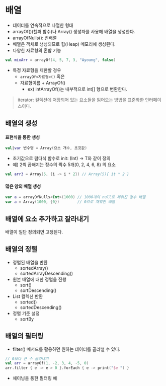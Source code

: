 # 배열
- 데이터를 연속적으로 나열한 형태
- arrayOf()(헬퍼 함수)나 Array() 생성자를 사용해 배열을 생성한다.
- arrayOfNulls(): 빈배열
- 배열은 객체로 생성되므로 힙(Heap) 메모리에 생성된다.
- 다양한 자료형의 혼합 기능
```kotlin
val mixArr = arrayOf(4, 5, 7, 3, "Ayoung", false) 
```
- 특정 자료형을 제한할 경우
  - `arrayOf<자료형>()` 혹은
  - 자료형이름 + ArrayOf()
    - ex) intArrayOf()는 내부적으로 int[] 형으로 변환한다.

> iterator: 컬렉션에 저장되어 있는 요소들을 읽어오는 방법을 표준화한 인터페이스이다.


## 배열의 생성 
#### 표현식을 통한 생성 
```kotlin
val|var 변수명 = Array(요소 개수, 초깃값)
```
  - 초기값으로 람다식 함수로 init: (Int) -> T와 같이 정의
  - 예) 2씩 곱해지는 정수의 짝수 5개(0, 2, 4, 6, 8) 의 요소
```kotlin
val arr3 = Array(5, {i -> i * 2}) // Array(5){ it * 2 }
```
#### 많은 양의 배열 생성
```kotlin
var a = arrayOfNulls<Int>(1000) // 1000개의 null로 채워진 정수 배열
var a = Array(1000, {0})        // 0으로 채워진 배열 
```

## 배열에 요소 추가하고 잘라내기
배열이 일단 정의되면 고정된다.

## 배열의 정렬
- 정렬된 배열을 반환
  - sortedArray()
  - sortedArrayDescending()
- 원본 배열에 대한 정렬을 진행
  - sort()
  - sortDescending()
- List 컬렉션 반환
  - sorted()
  - sortedDescending()
- 정렬 기준 설정
  - sortBy
  
## 배열의 필터링
- filter() 메서드를 활용하면 원하는 데이터를 골라낼 수 있다.
```kotlin
// 0보다 큰 수 골라내기
val arr = arrayOf(1, -2, 3, 4, -5, 0)
arr.filter { e -> e > 0 }.forEach { e -> print("$e ") }
```
- 체이닝을 통한 필터링 예 
